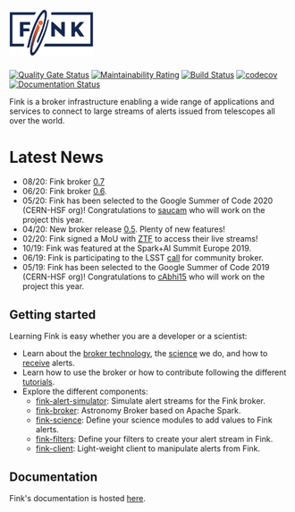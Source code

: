 # <img src=".github/Fink_PrimaryLogo_WEB.png" width=150 />

[![Quality Gate Status](https://sonarcloud.io/api/project_badges/measure?project=finkbroker&metric=alert_status)](https://sonarcloud.io/dashboard?id=finkbroker) [![Maintainability Rating](https://sonarcloud.io/api/project_badges/measure?project=finkbroker&metric=sqale_rating)](https://sonarcloud.io/dashboard?id=finkbroker)
[![Build Status](https://travis-ci.org/astrolabsoftware/fink-broker.svg?branch=master)](https://travis-ci.org/astrolabsoftware/fink-broker)
[![codecov](https://codecov.io/gh/astrolabsoftware/fink-broker/branch/master/graph/badge.svg)](https://codecov.io/gh/astrolabsoftware/fink-broker) [![Documentation Status](https://readthedocs.org/projects/fink-broker/badge/?version=latest)](https://fink-broker.readthedocs.io/en/latest/?badge=latest)

Fink is a broker infrastructure enabling a wide range of applications and services to connect to large streams of alerts issued from telescopes all over the world.

# Latest News

* 08/20: Fink broker [0.7](https://github.com/astrolabsoftware/fink-broker/pull/396)
* 06/20: Fink broker [0.6](https://github.com/astrolabsoftware/fink-broker/pull/386).
* 05/20: Fink has been selected to the Google Summer of Code 2020 (CERN-HSF org)! Congratulations to [saucam](https://github.com/saucam) who will work on the project this year.
* 04/20: New broker release [0.5](https://github.com/astrolabsoftware/fink-broker/pull/354). Plenty of new features!
* 02/20: Fink signed a MoU with [ZTF](https://www.ztf.caltech.edu/) to access their live streams!
* 10/19: Fink was featured at the Spark+AI Summit Europe 2019.
* 06/19: Fink is participating to the LSST [call](https://ldm-682.lsst.io/) for community broker.
* 05/19: Fink has been selected to the Google Summer of Code 2019 (CERN-HSF org)! Congratulations to [cAbhi15](https://github.com/cAbhi15) who will work on the project this year.

## Getting started

Learning Fink is easy whether you are a developer or a scientist:

* Learn about the [broker technology](https://fink-broker.readthedocs.io/en/latest/broker/introduction/), the [science](https://fink-broker.readthedocs.io/en/latest/science/introduction/) we do, and how to [receive](https://fink-broker.readthedocs.io/en/latest/fink-client/) alerts.
* Learn how to use the broker or how to contribute following the different [tutorials](https://fink-broker.readthedocs.io/en/latest/tutorials/introduction/).
* Explore the different components:
    * [fink-alert-simulator](https://github.com/astrolabsoftware/fink-alert-simulator): Simulate alert streams for the Fink broker.
    * [fink-broker](https://github.com/astrolabsoftware/fink-broker): Astronomy Broker based on Apache Spark.
    * [fink-science](https://github.com/astrolabsoftware/fink-science): Define your science modules to add values to Fink alerts.
    * [fink-filters](https://github.com/astrolabsoftware/fink-filters): Define your filters to create your alert stream in Fink.
    * [fink-client](https://github.com/astrolabsoftware/fink-client):  Light-weight client to manipulate alerts from Fink.


## Documentation

Fink's documentation is hosted [here](https://fink-broker.rtfd.io).
